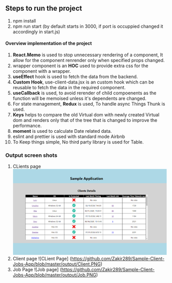 
## Steps to run the project
1. npm install 
2. npm run start (by default starts in 3000, if port is occuppied changed it accordingly in start.js)

#### Overview implementation of the project

1. **React.Memo** is used to stop unnecessary rendering of a component, It allow for the component renrender
only when specified props changed.
2. wrapper component is an **HOC** used to provide extra css for the component with a wrapper. 
3. **useEffect** hook is used to fetch the data from the backend. 
4. **Custom Hook**, use-client-data.jsx is an custom hook which can be reusable to fetch the data in the required 
component. 
5. **useCallback** is used, to avoid rerender of child compoenents as the function will be memoised unless it's
dependents are changed. 
6. For state management, **Redux** is used, To handle async Things Thunk is used. 
7. **Keys** helps to compare the old Virtual dom with newly created Virtual dom and renders only that of 
 the tree that is changed to improve the performance.
8. **moment** is used to calculate Date related data.
9.  eslint and prettier is used with standard mode Airbnb
 10. To Keep things simple, No third party library is used for Table.     


### Output screen shots 
1. CLients page ![ CLients page](https://github.com/Zakir289/Sample-Client-Jobs-App/blob/master/output/CLients.PNG)
2. Client page ![CLient Page] (https://github.com/Zakir289/Sample-Client-Jobs-App/blob/master/output/Client.PNG)
3. Job Page ![Job page] (https://github.com/Zakir289/Sample-Client-Jobs-App/blob/master/output/Job.PNG)

